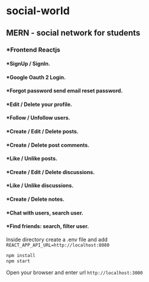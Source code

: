 # social-world

## MERN - social network for students

### *Frontend Reactjs
#### *SignUp / SignIn.
#### *Google Oauth 2 Login.
#### *Forgot password send email reset password.
#### *Edit / Delete your profile.
#### *Follow / Unfollow users.
#### *Create / Edit / Delete posts.
#### *Create / Delete post comments.
#### *Like / Unlike posts.
#### *Create / Edit / Delete discussions.
#### *Like / Unlike discussions.
#### *Create / Delete notes.
#### *Chat with users, search user.
#### *Find friends: search, filter user.

Inside directory create a .env file and add
`REACT_APP_API_URL=http://localhost:8080`

```bash
npm install
npm start
```

Open your browser and enter url `http://localhost:3000`
